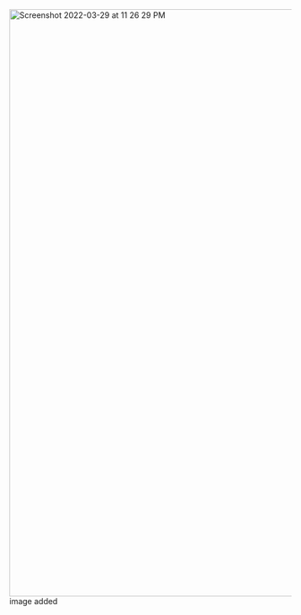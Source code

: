 <img width="1048" alt="Screenshot 2022-03-29 at 11 26 29 PM" src="https://user-images.githubusercontent.com/101088188/160692273-6c371535-fa30-404c-804e-6f5eebc5310a.png">
image added
